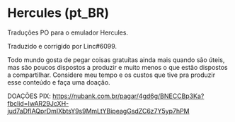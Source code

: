 # Hercules (pt_BR)
Traduções PO para o emulador Hercules.

Traduzido e corrigido por Linc#6099.

Todo mundo gosta de pegar coisas gratuítas ainda mais quando são úteis, mas são poucos dispostos a produzir e muito menos o que estão dispostos a compartilhar. Considere meu tempo e os custos que tive pra produzir esse conteúdo e faça uma doação.

DOAÇÕES PIX: https://nubank.com.br/pagar/4gd6g/BNECCBp3Ka?fbclid=IwAR29JcXH-jud7aDfIAQprDmIXbtsY9s9MmLtYBipeagGsdZC6z7Y5yp7hPM
